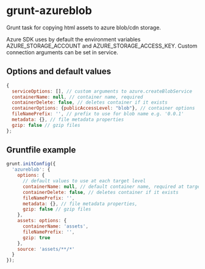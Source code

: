 # grunt-azureblob

Grunt task for copying html assets to azure blob/cdn storage.

Azure SDK uses by default the environment variables AZURE_STORAGE_ACCOUNT and AZURE_STORAGE_ACCESS_KEY.
Custom connection arguments can be set in service.

## Options and default values
```javascript
{
  serviceOptions: [], // custom arguments to azure.createBlobService
  containerName: null, // container name, required
  containerDelete: false, // deletes container if it exists
  containerOptions: {publicAccessLevel: "blob"}, // container options
  fileNamePrefix: '', // prefix to use for blob name e.g. '0.0.1'
  metadata: {}, // file metadata properties
  gzip: false // gzip files
};
```

## Gruntfile example
```javascript
grunt.initConfig({
  'azureblob': {
    options: {
      // default values to use at each target level
      containerName: null, // default container name, required at target level
      containerDelete: false, // deletes container if it exists
      fileNamePrefix: '',
      metadata: {}, // file metadata properties,
      gzip: false // gzip files
    },
    assets: options: {
      containerName: 'assets',
      fileNamePrefix: '',
      gzip: true
    },
    source: 'assets/**/*'
  }
});
```
